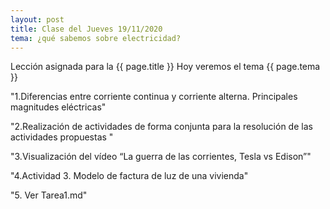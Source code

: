 ```yaml
---
layout: post
title: Clase del Jueves 19/11/2020
tema: ¿qué sabemos sobre electricidad?
---
```


Lección asignada para la {{ page.title }}
Hoy veremos el tema {{ page.tema }}

"1.Diferencias entre corriente continua y corriente alterna. Principales magnitudes eléctricas"

"2.Realización de actividades de forma conjunta para la resolución de las actividades propuestas "

"3.Visualización del vídeo “La guerra de las corrientes, Tesla vs Edison”"

"4.Actividad 3. Modelo de factura de luz de una vivienda"

"5. Ver Tarea1.md"